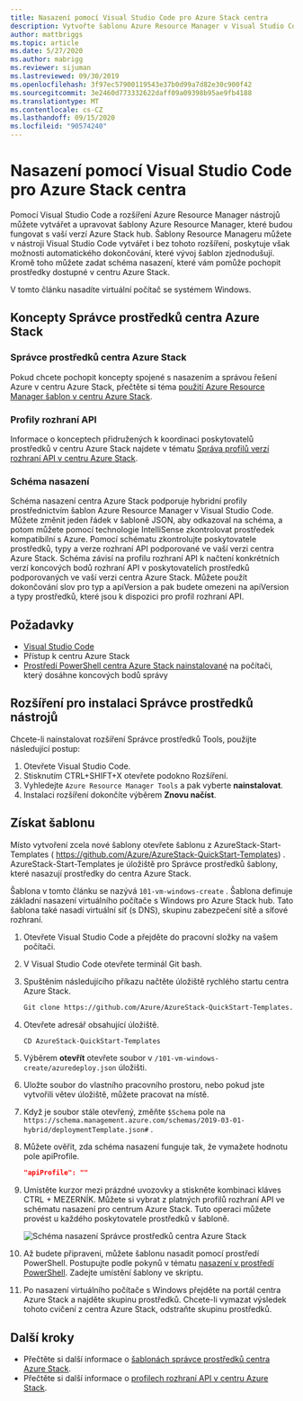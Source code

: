 ```yaml
---
title: Nasazení pomocí Visual Studio Code pro Azure Stack centra
description: Vytvořte šablonu Azure Resource Manager v Visual Studio Code a pomocí schématu nasazení Připravte šablonu kompatibilní s moji verzí centra Azure Stack.
author: mattbriggs
ms.topic: article
ms.date: 5/27/2020
ms.author: mabrigg
ms.reviewer: sijuman
ms.lastreviewed: 09/30/2019
ms.openlocfilehash: 3f97ec57900119543e37b0d99a7d82e30c900f42
ms.sourcegitcommit: 3e2460d773332622daff09a09398b95ae9fb4188
ms.translationtype: MT
ms.contentlocale: cs-CZ
ms.lasthandoff: 09/15/2020
ms.locfileid: "90574240"
---
```

# <a name="deploy-with-visual-studio-code-to-azure-stack-hub"></a>Nasazení pomocí Visual Studio Code pro Azure Stack centra

Pomocí Visual Studio Code a rozšíření Azure Resource Manager nástrojů můžete vytvářet a upravovat šablony Azure Resource Manager, které budou fungovat s vaší verzí Azure Stack hub. Šablony Resource Manageru můžete v nástroji Visual Studio Code vytvářet i bez tohoto rozšíření, poskytuje však možnosti automatického dokončování, které vývoj šablon zjednodušují. Kromě toho můžete zadat schéma nasazení, které vám pomůže pochopit prostředky dostupné v centru Azure Stack.

V tomto článku nasadíte virtuální počítač se systémem Windows.

## <a name="concepts-for-azure-stack-hub-resource-manager"></a>Koncepty Správce prostředků centra Azure Stack

### <a name="azure-stack-hub-resource-manager"></a>Správce prostředků centra Azure Stack

Pokud chcete pochopit koncepty spojené s nasazením a správou řešení Azure v centru Azure Stack, přečtěte si téma [použití Azure Resource Manager šablon v centru Azure Stack](azure-stack-arm-templates.md).

### <a name="api-profiles"></a>Profily rozhraní API
Informace o konceptech přidružených k koordinaci poskytovatelů prostředků v centru Azure Stack najdete v tématu [Správa profilů verzí rozhraní API v centru Azure Stack](azure-stack-version-profiles.md).

### <a name="the-deployment-schema"></a>Schéma nasazení

Schéma nasazení centra Azure Stack podporuje hybridní profily prostřednictvím šablon Azure Resource Manager v Visual Studio Code. Můžete změnit jeden řádek v šabloně JSON, aby odkazoval na schéma, a potom můžete pomocí technologie IntelliSense zkontrolovat prostředek kompatibilní s Azure. Pomocí schématu zkontrolujte poskytovatele prostředků, typy a verze rozhraní API podporované ve vaší verzi centra Azure Stack. Schéma závisí na profilu rozhraní API k načtení konkrétních verzí koncových bodů rozhraní API v poskytovatelích prostředků podporovaných ve vaší verzi centra Azure Stack. Můžete použít dokončování slov pro typ a apiVersion a pak budete omezeni na apiVersion a typy prostředků, které jsou k dispozici pro profil rozhraní API.

## <a name="prerequisites"></a>Požadavky

- [Visual Studio Code](https://code.visualstudio.com/)
- Přístup k centru Azure Stack
- [Prostředí PowerShell centra Azure Stack nainstalované](../operator/azure-stack-powershell-install.md?toc=https%3A%2F%2Fdocs.microsoft.com%2Fen-us%2Fazure-stack%2Fuser%2FTOC.json&bc=https%3A%2F%2Fdocs.microsoft.com%2Fen-us%2Fazure-stack%2Fbreadcrumb%2Ftoc.json) na počítači, který dosáhne koncových bodů správy

## <a name="install-resource-manager-tools-extension"></a>Rozšíření pro instalaci Správce prostředků nástrojů

Chcete-li nainstalovat rozšíření Správce prostředků Tools, použijte následující postup:

1. Otevřete Visual Studio Code.
2. Stisknutím CTRL+SHIFT+X otevřete podokno Rozšíření.
3. Vyhledejte `Azure Resource Manager Tools` a pak vyberte **nainstalovat**.
4. Instalaci rozšíření dokončíte výběrem **Znovu načíst**.

## <a name="get-a-template"></a>Získat šablonu

Místo vytvoření zcela nové šablony otevřete šablonu z AzureStack-Start-Templates ( https://github.com/Azure/AzureStack-QuickStart-Templates) . AzureStack-Start-Templates je úložiště pro Správce prostředků šablony, které nasazují prostředky do centra Azure Stack. 

Šablona v tomto článku se nazývá `101-vm-windows-create` . Šablona definuje základní nasazení virtuálního počítače s Windows pro Azure Stack hub.  Tato šablona také nasadí virtuální síť (s DNS), skupinu zabezpečení sítě a síťové rozhraní.

1. Otevřete Visual Studio Code a přejděte do pracovní složky na vašem počítači.
2. V Visual Studio Code otevřete terminál Git bash.
3. Spuštěním následujícího příkazu načtěte úložiště rychlého startu centra Azure Stack.
    ```bash  
    Git clone https://github.com/Azure/AzureStack-QuickStart-Templates.git
    ```
4. Otevřete adresář obsahující úložiště.
    ```bash  
    CD AzureStack-QuickStart-Templates
    ```
5. Výběrem **otevřít** otevřete soubor v `/101-vm-windows-create/azuredeploy.json` úložišti.
6. Uložte soubor do vlastního pracovního prostoru, nebo pokud jste vytvořili větev úložiště, můžete pracovat na místě.
7. Když je soubor stále otevřený, změňte `$Schema` pole na `https://schema.management.azure.com/schemas/2019-03-01-hybrid/deploymentTemplate.json#` .
8. Můžete ověřit, zda schéma nasazení funguje tak, že vymažete hodnotu pole apiProfile.
    ```JSON  
    "apiProfile": ""
    ```
9. Umístěte kurzor mezi prázdné uvozovky a stiskněte kombinaci kláves CTRL + MEZERNÍK. Můžete si vybrat z platných profilů rozhraní API ve schématu nasazení pro centrum Azure Stack. Tuto operaci můžete provést u každého poskytovatele prostředků v šabloně.

    ![Schéma nasazení Správce prostředků centra Azure Stack](./media/azure-stack-resource-manager-deploy-template-vscode/azure-stack-resource-manager-vscode-schema.png)

10. Až budete připraveni, můžete šablonu nasadit pomocí prostředí PowerShell. Postupujte podle pokynů v tématu [nasazení v prostředí PowerShell](azure-stack-deploy-template-powershell.md). Zadejte umístění šablony ve skriptu.
11. Po nasazení virtuálního počítače s Windows přejděte na portál centra Azure Stack a najděte skupinu prostředků. Chcete-li vymazat výsledek tohoto cvičení z centra Azure Stack, odstraňte skupinu prostředků.

## <a name="next-steps"></a>Další kroky

- Přečtěte si další informace o [šablonách správce prostředků centra Azure Stack](azure-stack-arm-templates.md).  
- Přečtěte si další informace o [profilech rozhraní API v centru Azure Stack](azure-stack-version-profiles.md).
